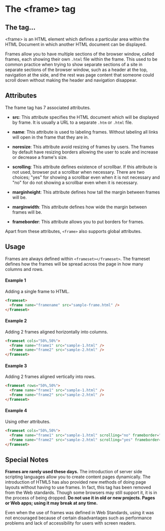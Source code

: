 # The &lt;frame&gt; tag

## The tag...
&lt;frame&gt; is an HTML element which defines a particular area within the HTML Document in which another HTML document can be displayed. 

Frames allow you to have multiple sections of the browser window, called frames, each showing their own `.html` file within the frame. This used to be common practice when trying to show separate sections of a site in separate sections of the browser window, such as a header at the top, navigation at the side, and the rest was page content that someone could scroll down without making the header and navigation disappear.

## Attributes

The frame tag has 7 associated attributes.

- **src**: This attribute specifies the HTML document which will be displayed by frame. It is usually a URL to a separate `.htm` or `.html` file.

- **name**: This attribute is used to labeling frames. Without labeling all links will open in the frame that they are in.

- **noresize**: This attribute avoid resizing of frames by users. The frames by default have resizing borders allowing the user to scale and increase or decrease a frame's size.

- **scrolling**: This attribute defines existence of scrollbar. If this attribute is not used, browser put a scrollbar when necessary. There are two choices; "yes" for showing a scrollbar even when it is not necessary and "no" for do not showing a scrollbar even when it is necessary.

- **marginheight**: This attribute defines how tall the margin between frames will be.

- **marginwidth**: This attribute defines how wide the margin between frames will be.

- **frameborder**: This attribute allows you to put borders for frames.

Apart from these attributes, `<frame>` also supports global attributes.

## Usage
Frames are always defined within `<frameset></frameset>`. The frameset defines how the frames will be spread across the page in how many columns and rows.

#### Example 1
Adding a single frame to HTML.
```html
<frameset>
  <frame name="framename" src="sample-frame.html" />
</frameset>
```

#### Example 2
Adding 2 frames aligned horizontally into columns.
```html
<frameset cols="50%,50%">
  <frame name="frame1" src="sample-1.html" />
  <frame name="frame2" src="sample-2.html" />
</frameset>
```

#### Example 3
Adding 2 frames aligned vertically into rows.
```html
<frameset rows="50%,50%">
  <frame name="frame1" src="sample-1.html" />
  <frame name="frame2" src="sample-2.html" />
</frameset>
```

#### Example 4
Using other attributes.
```html
<frameset cols="50%,50%">
  <frame name="frame1" src="sample-1.html" scrolling="no" frameborder="0" noresize/>
  <frame name="frame2" src="sample-2.html" scrolling="yes" frameborder="1" noresize/>
</frameset>
```

## Special Notes
**Frames are rarely used these days.** The introduction of server side scripting languages allow you to create content pages dynamically. The introduction of HTML5 has also provided new methods of doing page layouts without having to use frames. In fact, this tag has been removed from the Web standards. Though some browsers may still support it, it is in the process of being dropped. **Do not use it in old or new projects. Pages or Web apps; using it may break at any time.**

Even when the use of frames was defined in Web Standards, using it was not encouraged because of certain disadvantages such as performance problems and lack of accessibility for users with screen readers.